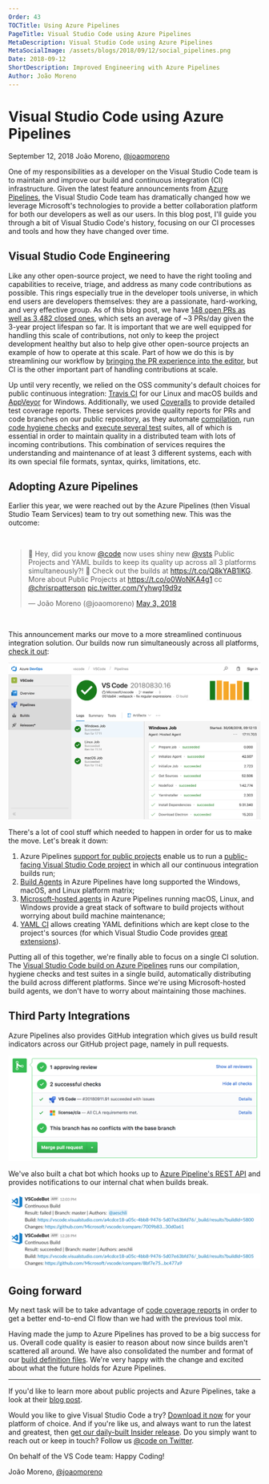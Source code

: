 ```yaml
---
Order: 43
TOCTitle: Using Azure Pipelines
PageTitle: Visual Studio Code using Azure Pipelines
MetaDescription: Visual Studio Code using Azure Pipelines
MetaSocialImage: /assets/blogs/2018/09/12/social_pipelines.png
Date: 2018-09-12
ShortDescription: Improved Engineering with Azure Pipelines
Author: João Moreno
---
```

# Visual Studio Code using Azure Pipelines

September 12, 2018 João Moreno, [@joaomoreno](https://twitter.com/joaomoreno)

One of my responsibilities as a developer on the Visual Studio Code team is to maintain and improve our build and continuous integration (CI) infrastructure. Given the latest feature announcements from [Azure Pipelines](https://aka.ms/azurecicd), the Visual Studio Code team has dramatically changed how we leverage Microsoft's technologies to provide a better collaboration platform for both our developers as well as our users. In this blog post, I'll guide you through a bit of Visual Studio Code's history, focusing on our CI processes and tools and how they have changed over time.

## Visual Studio Code Engineering

Like any other open-source project, we need to have the right tooling and capabilities to receive, triage, and address as many code contributions as possible. This rings especially true in the developer tools universe, in which end users are developers themselves: they are a passionate, hard-working, and very effective group. As of this blog post, we have [148 open PRs as well as 3,482 closed ones](https://github.com/microsoft/vscode/pulls), which sets an average of ~3 PRs/day given the 3-year project lifespan so far. It is important that we are well equipped for handling this scale of contributions, not only to keep the project development healthy but also to help give other open-source projects an example of how to operate at this scale. Part of how we do this is by streamlining our workflow by [bringing the PR experience into the editor](/blogs/2018/09/10/introducing-github-pullrequests), but CI is the other important part of handling contributions at scale.

Up until very recently, we relied on the OSS community's default choices for public continuous integration: [Travis CI](https://travis-ci.org/) for our Linux and macOS builds and [AppVeyor](https://www.appveyor.com/) for Windows. Additionally, we used [Coveralls](https://coveralls.io/) to provide detailed test coverage reports. These services provide quality reports for PRs and code branches on our public repository, as they automate [compilation](https://github.com/microsoft/vscode/blob/master/build/lib/compilation.ts), run [code hygiene checks](https://github.com/microsoft/vscode/blob/master/build/gulpfile.hygiene.js) and [execute several test](https://github.com/microsoft/vscode/tree/master/test) suites, all of which is essential in order to maintain quality in a distributed team with lots of incoming contributions. This combination of services requires the understanding and maintenance of at least 3 different systems, each with its own special file formats, syntax, quirks, limitations, etc.

## Adopting Azure Pipelines

Earlier this year, we were reached out by the Azure Pipelines (then Visual Studio Team Services) team to try out something new. This was the outcome:

<br />

<blockquote class="twitter-tweet" data-lang="en" data-cards="hidden"><p lang="en" dir="ltr">🎉 Hey, did you know <a href="https://twitter.com/code?ref_src=twsrc%5Etfw">@code</a> now uses shiny new <a href="https://twitter.com/VSTS?ref_src=twsrc%5Etfw">@vsts</a> Public Projects and YAML builds to keep its quality up across all 3 platforms simultaneously?! 🤯 Check out the builds at <a href="https://t.co/Q8kYAB1lKG">https://t.co/Q8kYAB1lKG</a>. More about Public Projects at <a href="https://t.co/o0WoNKA4g1">https://t.co/o0WoNKA4g1</a> cc <a href="https://twitter.com/chrisrpatterson?ref_src=twsrc%5Etfw">@chrisrpatterson</a> <a href="https://t.co/Yyhwg19d9z">pic.twitter.com/Yyhwg19d9z</a></p>&mdash; João Moreno (@joaomoreno) <a href="https://twitter.com/joaomoreno/status/991958010661670912?ref_src=twsrc%5Etfw">May 3, 2018</a></blockquote>
<script async src="https://platform.twitter.com/widgets.js" charset="utf-8"></script>

<br />

This announcement marks our move to a more streamlined continuous integration solution. Our builds now run simultaneously across all platforms, [check it out](https://aka.ms/vscode-builds):

![VSCode Project Build Page](build.png)

There's a lot of cool stuff which needed to happen in order for us to make the move. Let's break it down:

1. Azure Pipelines [support for public projects](https://docs.microsoft.com/azure/devops/organizations/public) enable us to run a [public-facing Visual Studio Code project](https://dev.azure.com/vscode/VSCode/_build?definitionId=1) in which all our continuous integration builds run;
2. [Build Agents](https://docs.microsoft.com/azure/devops/pipelines/agents/agents) in Azure Pipelines have long supported the Windows, macOS, and Linux platform matrix;
3. [Microsoft-hosted agents](https://docs.microsoft.com/azure/devops/pipelines/agents/hosted) in Azure Pipelines running macOS, Linux, and Windows provide a great stack of software to build projects without worrying about build machine maintenance;
4. [YAML CI](https://docs.microsoft.com/azure/devops/pipelines/get-started-yaml) allows creating YAML definitions which are kept close to the project's sources (for which Visual Studio Code provides [great extensions](https://marketplace.visualstudio.com/search?term=yaml&target=VSCode&category=All%20categories&sortBy=Relevance)).

Putting all of this together, we're finally able to focus on a single CI solution. The [Visual Studio Code build on Azure Pipelines](https://dev.azure.com/vscode/VSCode/_build/results?buildId=5876&view=logs) runs our compilation, hygiene checks and test suites in a single build, automatically distributing the build across different platforms. Since we're using Microsoft-hosted build agents, we don't have to worry about maintaining those machines.

## Third Party Integrations

Azure Pipelines also provides GitHub integration which gives us build result indicators across our GitHub project page, namely in pull requests.

![Pull Request Integration](pr.png)

We've also built a chat bot which hooks up to [Azure Pipeline's REST API](https://docs.microsoft.com/rest/api/vsts/build/?view=vsts-rest-4.1) and provides notifications to our internal chat when builds break.

![Chat Bot Automation](slack.png)

## Going forward

My next task will be to take advantage of [code coverage reports](https://docs.microsoft.com/azure/devops/pipelines/tasks/test/publish-code-coverage-results) in order to get a better end-to-end CI flow than we had with the previous tool mix.

Having made the jump to Azure Pipelines has proved to be a big success for us. Overall code quality is easier to reason about now since builds aren't scattered all around. We have also consolidated the number and format of our [build definition files](https://github.com/microsoft/vscode/blob/master/build/tfs/product-build.yml). We're very happy with the change and excited about what the future holds for Azure Pipelines.

---

If you'd like to learn more about public projects and Azure Pipelines, take a look at their [blog post](https://aka.ms/azurecicd).

Would you like to give Visual Studio Code a try? [Download it now](https://code.visualstudio.com/Download) for your platform of choice. And if you're like us, and always want to run the latest and greatest, then [get our daily-built Insider release](https://code.visualstudio.com/insiders/). Do you simply want to reach out or keep in touch? Follow us [@code on Twitter](https://twitter.com/code).

On behalf of the VS Code team: Happy Coding!

João Moreno, [@joaomoreno](https://twitter.com/joaomoreno)
